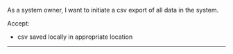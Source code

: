 As a system owner, I want to initiate a csv export of all data in the system.

Accept:
- csv saved locally in appropriate location

---

